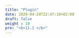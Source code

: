 ```yaml
---
title: "Plugin"
date: 2020-04-24T22:47:10+02:00
draft: false
weight : 10
pre: "<b>11.1 </b>"
---
```



